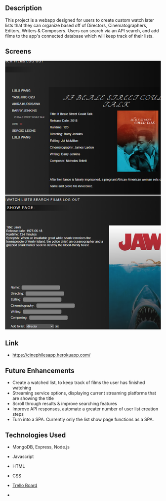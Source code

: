 ## Description
 This project is a webapp designed for users to create custom watch later lists that they can organize based off of Directors, Cinematographers, Editors, Writers & Composers.  Users can search via an API search, and add films to the app's connected database which will keep track of their lists.
 
## Screens
![showpage](public/images/screens2.png "show page") ![lists page](public/images/screens1.png "lists page")

## Link
* https://cinephilesapp.herokuapp.com/

## Future Enhancements
* Create a watched list, to keep track of films the user has finished watching
* Streaming service options, displaying current streaming platforms that are showing the title
* Scroll through results & improve searching features
* Improve API responses, automate a greater number of user list creation steps
* Turn into a SPA.  Currently only the list show page functions as a SPA.

## Technologies Used
* MongoDB, Express, Node.js
* Javascript
* HTML
* CSS

* [Trello Board](https://trello.com/b/XiAC1KjD/cinephile)
* 
